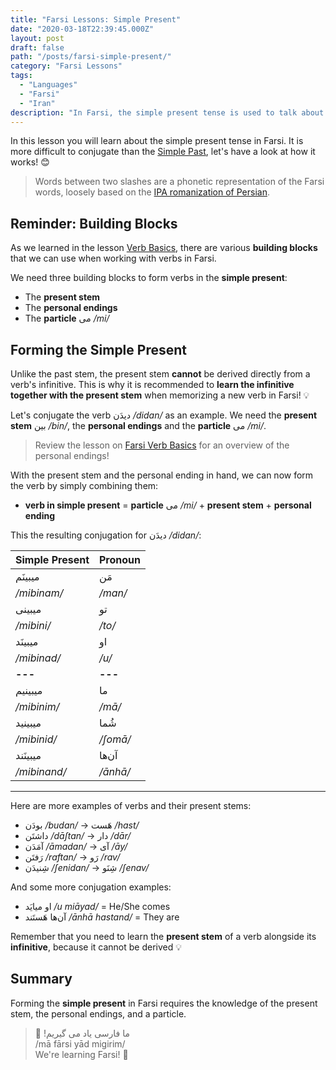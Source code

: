 ```yaml
---
title: "Farsi Lessons: Simple Present"
date: "2020-03-18T22:39:45.000Z"
layout: post
draft: false
path: "/posts/farsi-simple-present/"
category: "Farsi Lessons"
tags:
  - "Languages"
  - "Farsi"
  - "Iran"
description: "In Farsi, the simple present tense is used to talk about the present. You can easily build verbs in this tense based on the present stem and personal endings."
---
```


In this lesson you will learn about the simple present tense in Farsi.
It is more difficult to conjugate than the [Simple Past](/posts/farsi-simple-past),
let's have a look at how it works! 😊 

> Words between two slashes are a phonetic representation of the Farsi words, loosely based on the [IPA romanization of Persian](https://en.wikipedia.org/wiki/Romanization_of_Persian).

## Reminder: Building Blocks

As we learned in the lesson [Verb Basics](/posts/farsi-verbs-basics/), there are various **building blocks** that we can use when working with verbs in Farsi.

We need three building blocks to form verbs in the **simple present**:

* The **present stem**
* The **personal endings**
* The **particle** می _/mi/_

## Forming the Simple Present

Unlike the past stem, the present stem **cannot** be derived directly from a verb's infinitive.
This is why it is recommended to **learn the infinitive together with the present stem** when memorizing a new verb in Farsi! 💡

Let's conjugate the verb دیدَن _/didan/_ as an example. We need the **present stem** بین _/bin/_, the **personal endings** and the **particle** می _/mi/_.

> Review the lesson on [Farsi Verb Basics](/posts/farsi-verbs-basics/) for an overview of the personal endings!

With the present stem and the personal ending in hand, we can now form the verb by simply combining them:

* **verb in simple present** = **particle** می _/mi/_ + **present stem** + **personal ending**

This the resulting conjugation for دیدَن _/didan/_:

|Simple Present|      Pronoun|
|---|---|
|میبینَم |مَن|
|_/mibinam/_|_/man/_|
|میبینی |تو|
|_/mibini/_|_/to/_|
|میبینَد |او|
|_/mibinad/_|_/u/_|
|**---**|**---**|
|میبینیم |ما|
|_/mibinim/_|_/mā/_|
|میبینید |شُما|
|_/mibinid/_|_/ʃomā/_|
|میبینَند |آن‌ها|
|_/mibinand/_|_/ānhā/_|

---

Here are more examples of verbs and their present stems:

* بودَن _/budan/_ → هَست _/hast/_
* داشتَن _/dāʃtan/_ → دار _/dār/_
* آمَدَن _/āmadan/_ → آی _/āy/_
* رَفتَن _/raftan/_ → رَو _/rav/_
* شِنیدَن _/ʃenidan/_ → شِنَو _/ʃenav/_

And some more conjugation examples:

* او میایَد _/u miāyad/_ = He/She comes
* آن‌ها هَستَند _/ānhā hastand/_ = They are

Remember that you need to learn the **present stem** of a verb alongside its **infinitive**, because it cannot be derived 💡

## Summary

Forming the **simple present** in Farsi requires the knowledge of the present stem, the personal endings, and a particle.

> 🙌 !ما فارسی یاد می گیریم  
> /mā fārsi yād migirim/  
> We're learning Farsi! 🙌